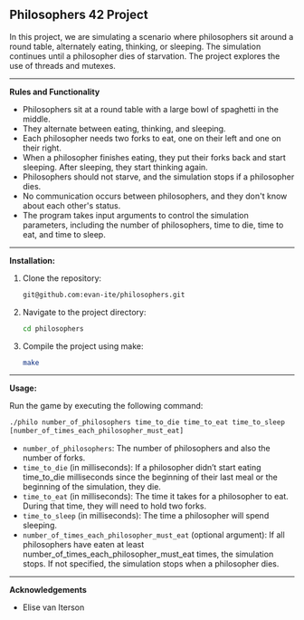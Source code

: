 ## Philosophers 42 Project


In this project, we are simulating a scenario where philosophers sit around a round table, alternately eating, thinking, or sleeping. The simulation continues until a philosopher dies of starvation. The project explores the use of threads and mutexes.

---

**Rules and Functionality**

- Philosophers sit at a round table with a large bowl of spaghetti in the middle.
- They alternate between eating, thinking, and sleeping.
- Each philosopher needs two forks to eat, one on their left and one on their right.
- When a philosopher finishes eating, they put their forks back and start sleeping. After sleeping, they start     thinking again.
- Philosophers should not starve, and the simulation stops if a philosopher dies.
- No communication occurs between philosophers, and they don't know about each other's status.
- The program takes input arguments to control the simulation parameters, including the number of philosophers,    time to die, time to eat, and time to sleep.

---

**Installation:**

1. Clone the repository:
   ```bash
   git@github.com:evan-ite/philosophers.git
   ```

2. Navigate to the project directory:
   ```bash
   cd philosophers
   ```

3. Compile the project using make:
   ```bash
   make
   ```

---

**Usage:**

Run the game by executing the following command:
```bash
./philo number_of_philosophers time_to_die time_to_eat time_to_sleep
[number_of_times_each_philosopher_must_eat]
```

- `number_of_philosophers`: The number of philosophers and also the number
  of forks.
- `time_to_die` (in milliseconds): If a philosopher didn’t start eating time_to_die
  milliseconds since the beginning of their last meal or the beginning of the simulation, they die.
- `time_to_eat` (in milliseconds): The time it takes for a philosopher to eat.
  During that time, they will need to hold two forks.
- `time_to_sleep` (in milliseconds): The time a philosopher will spend sleeping.
- `number_of_times_each_philosopher_must_eat` (optional argument): If all
  philosophers have eaten at least number_of_times_each_philosopher_must_eat
  times, the simulation stops. If not specified, the simulation stops when a
  philosopher dies.

---

**Acknowledgements**
- Elise van Iterson
